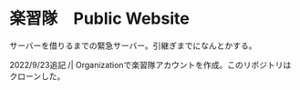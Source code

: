 # 楽習隊　Public Website
サーバーを借りるまでの緊急サーバー。引継ぎまでになんとかする。

2022/9/23追記 /|
Organizationで楽習隊アカウントを作成。このリポジトリはクローンした。
